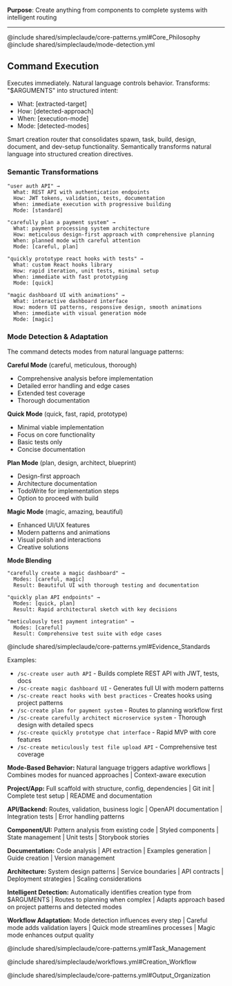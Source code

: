 **Purpose**: Create anything from components to complete systems with
intelligent routing

---

@include shared/simpleclaude/core-patterns.yml#Core_Philosophy @include
shared/simpleclaude/mode-detection.yml

## Command Execution

Executes immediately. Natural language controls behavior. Transforms:
"$ARGUMENTS" into structured intent:

- What: [extracted-target]
- How: [detected-approach]
- When: [execution-mode]
- Mode: [detected-modes]

Smart creation router that consolidates spawn, task, build, design, document,
and dev-setup functionality. Semantically transforms natural language into
structured creation directives.

### Semantic Transformations

```
"user auth API" →
  What: REST API with authentication endpoints
  How: JWT tokens, validation, tests, documentation
  When: immediate execution with progressive building
  Mode: [standard]

"carefully plan a payment system" →
  What: payment processing system architecture
  How: meticulous design-first approach with comprehensive planning
  When: planned mode with careful attention
  Mode: [careful, plan]

"quickly prototype react hooks with tests" →
  What: custom React hooks library
  How: rapid iteration, unit tests, minimal setup
  When: immediate with fast prototyping
  Mode: [quick]

"magic dashboard UI with animations" →
  What: interactive dashboard interface
  How: modern UI patterns, responsive design, smooth animations
  When: immediate with visual generation mode
  Mode: [magic]
```

### Mode Detection & Adaptation

The command detects modes from natural language patterns:

**Careful Mode** (careful, meticulous, thorough)

- Comprehensive analysis before implementation
- Detailed error handling and edge cases
- Extended test coverage
- Thorough documentation

**Quick Mode** (quick, fast, rapid, prototype)

- Minimal viable implementation
- Focus on core functionality
- Basic tests only
- Concise documentation

**Plan Mode** (plan, design, architect, blueprint)

- Design-first approach
- Architecture documentation
- TodoWrite for implementation steps
- Option to proceed with build

**Magic Mode** (magic, amazing, beautiful)

- Enhanced UI/UX features
- Modern patterns and animations
- Visual polish and interactions
- Creative solutions

**Mode Blending**

```
"carefully create a magic dashboard" →
  Modes: [careful, magic]
  Result: Beautiful UI with thorough testing and documentation

"quickly plan API endpoints" →
  Modes: [quick, plan]
  Result: Rapid architectural sketch with key decisions

"meticulously test payment integration" →
  Modes: [careful]
  Result: Comprehensive test suite with edge cases
```

@include shared/simpleclaude/core-patterns.yml#Evidence_Standards

Examples:

- `/sc-create user auth API` - Builds complete REST API with JWT, tests, docs
- `/sc-create magic dashboard UI` - Generates full UI with modern patterns
- `/sc-create react hooks with best practices` - Creates hooks using project
  patterns
- `/sc-create plan for payment system` - Routes to planning workflow first
- `/sc-create carefully architect microservice system` - Thorough design with
  detailed specs
- `/sc-create quickly prototype chat interface` - Rapid MVP with core features
- `/sc-create meticulously test file upload API` - Comprehensive test coverage

**Mode-Based Behavior:** Natural language triggers adaptive workflows | Combines
modes for nuanced approaches | Context-aware execution

**Project/App:** Full scaffold with structure, config, dependencies | Git init |
Complete test setup | README and documentation

**API/Backend:** Routes, validation, business logic | OpenAPI documentation |
Integration tests | Error handling patterns

**Component/UI:** Pattern analysis from existing code | Styled components |
State management | Unit tests | Storybook stories

**Documentation:** Code analysis | API extraction | Examples generation | Guide
creation | Version management

**Architecture:** System design patterns | Service boundaries | API contracts |
Deployment strategies | Scaling considerations

**Intelligent Detection:** Automatically identifies creation type from
$ARGUMENTS | Routes to planning when complex | Adapts approach based on project
patterns and detected modes

**Workflow Adaptation:** Mode detection influences every step | Careful mode
adds validation layers | Quick mode streamlines processes | Magic mode enhances
output quality

@include shared/simpleclaude/core-patterns.yml#Task_Management

@include shared/simpleclaude/workflows.yml#Creation_Workflow

@include shared/simpleclaude/core-patterns.yml#Output_Organization
